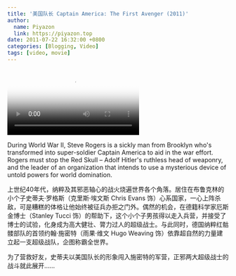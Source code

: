 ```yaml
---
title: '美国队长 Captain America: The First Avenger (2011)'
author:
  name: Piyazon
  link: https://piyazon.top
date: 2011-07-22 16:32:00 +0800
categories: [Blogging, Video]
tags: [video, movie]
---
```



<video id="player" class="weixin_video" playsinline controls x-webkit-airplay poster="https://git.lug.ustc.edu.cn/flame3/images/-/raw/main/movie/captain-america-1.jpg"
  wxv="wxv_2187710675156860929" src="">
  <track kind="captions" label="English" src="https://piyazon.top/storage/assets/subtitles/captain-america-1-en.vtt" srclang="en"
      />
  <track kind="captions" label="汉语" src="https://piyazon.top/storage/assets/subtitles/captain-america-1-cn.vtt" srclang="zh-CN" />
</video>

During World War II, Steve Rogers is a sickly man from Brooklyn who's transformed into super-soldier Captain America to aid in the war effort. Rogers must stop the Red Skull – Adolf Hitler's ruthless head of weaponry, and the leader of an organization that intends to use a mysterious device of untold powers for world domination.


上世纪40年代，纳粹及其邪恶轴心的战火烧遍世界各个角落。居住在布鲁克林的小个子史蒂夫·罗格斯（克里斯·埃文斯 Chris Evans 饰）心系国家，一心上阵杀敌，可是糟糕的体格让他始终被征兵办拒之门外。偶然的机会，在德籍科学家厄斯金博士（Stanley Tucci 饰）的帮助下，这个小个子男孩得以走入兵营，并接受了博士的试验，化身成为高大健壮、膂力过人的超级战士。与此同时，德国纳粹红骷髅部队的首领约翰·施密特（雨果·维文 Hugo Weaving 饰）依靠超自然的力量建立起一支超级战队，企图称霸全世界。

为了营救好友，史蒂夫以美国队长的形象闯入施密特的军营，正邪两大超级战士的战斗就此展开……